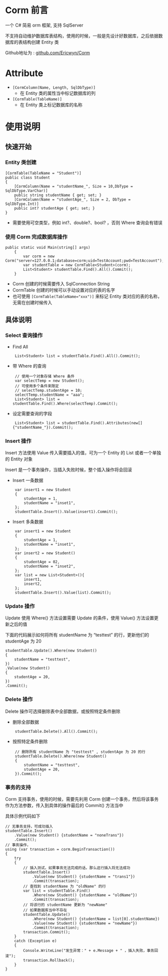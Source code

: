 
# Corm 前言
一个 C# 简易 orm 框架, 支持 SqlServer

不支持自动维护数据库表结构，使用的时候，一般是先设计好数据库，之后依据数据库的表结构创建 Entity 类

Github地址为 : [github.com/Ericwyn/Corm](github.com/Ericwyn/Corm)

# Attribute
 - `[CormColumn(Name, Length, SqlDbType)]`
     - 在 Entity 类的属性当中标记数据库的列
 - `[CormTable(TableName)]`
	 - 在 Entity 类上标记数据库的名称

# 使用说明
## 快速开始
### Entity 类创建
    
    [CormTable(TableName = "Student")]
    public class Student
    {
        [CormColumn(Name = "studentName_", Size = 10,DbType = SqlDbType.VarChar)]
        public string studentName { get; set; }
        [CormColumn(Name = "studentAge_", Size = 2, DbType = SqlDbType.Int)]
        public int? studentAge { get; set; }
    }

 - 需要使用可空类型，例如 int?、double?、bool? ，否则 Where 查询会有错误

### 使用 Corm 完成数据库操作

    public static void Main(string[] args)
        {
            var corm = new Corm("server=127.0.0.1;database=corm;uid=TestAccount;pwd=TestAccount");
            var studentTable = new CormTable<Student>(corm);
            List<Student> studentTable.Find().All().Commit();
        }

 - Corm 创建的时候需要传入 SqlConnection String 
 - CormTable 创建的时候可以手动设置对应的表的名字
 - 也可使用 `[CormTable(TableName="xxx")]` 来标记 Entity 类对应的表的名称，无需在创建时候传入

## 具体说明
### Select 查询操作
 - Find All
    
        List<Student> list = studentTable.Find().All().Commit();
 
 - 带 Where 的查询
        
        // 使用一个对象存储 Where 条件
        var selectTemp = new Student();
        // 可使用多个条件来限定
        // selectTemp.studentAge = 10;
        selectTemp.studentName = "aaa";
        List<Student> list = studentTable.Find().Where(selectTemp).Commit();
 
 - 设定需要查询的字段
        
        List<Student> list = studentTable.Find().Attributes(new[] {"studentName_"}).Commit();

### Insert 操作
Insert 方法使用 Value 传入需要插入的值，可为一个 Entity 的 List 或者一个单独的 Entity 对象

Insert 是一个事务操作，当插入失败时候，整个插入操作将会回滚


 - Insert 一条数据
        
        var insert1 = new Student
        {
            studentAge = 1, 
            studentName = "inset1",
        };
        studentTable.Insert().Value(insert1).Commit();
 
 - Insert 多条数据
        
        var insert1 = new Student
        {
            studentAge = 1, 
            studentName = "inset1",
        };
        var insert2 = new Student()
        {
            studentAge = 02,
            studentName = "inset2",
        };
        var list = new List<Student>(){
            insert1,
            insert2,
        };
        studentTable.Insert().Value(list).Commit();
        
### Update 操作

Update 使用 Where() 方法设置需要 Update 的条件，使用 Value() 方法设置更新之后的值

下面的代码展示如何将所有 studentName 为 “testtest” 的行，更新他们的 studentAge 为 20

    studentTable.Update().Where(new Student()
    {
        studentName = "testtest",
    })
    .Value(new Student()
    {
        studentAge = 20,
    })
    .Commit();

### Delete 操作

Delete 操作可选择删除表中全部数据，或按照特定条件删除

 - 删除全部数据
 
        studentTable.Delete().All().Commit();
 
 - 按照特定条件删除
 
        // 删除所有 studentName 为 "testtest" , studentAge 为 20 的行
        studentTable.Delete().Where(new Student()
        {
            studentName = "testtest", 
            studentAge = 20, 
        }).Commit();

### 事务的支持

Corm 支持事务，使用的时候，需要先利用 Corm 创建一个事务，然后将该事务作为方法参数，传入到具体的操作最后的 Commit() 方法当中

具体示例代码如下

    // 无事务支持，可成功插入
    studentTable.Insert()
        .Value(new Student() {studentName = "noneTrans"})
        .Commit();
    // 事务操作，
    using (var transaction = corm.BeginTransaction())
    {
        try
        {
            // 插入测试，如果事务无法完成的话，那么这行插入将无法成功
            studentTable.Insert()
                .Value(new Student() {studentName = "trans1"})
                .Commit(transaction);
            // 查找到 studentName 为 "oldName" 的行
            var list = studentTable.Find()
                .Where(new Student() {studentName = "oldName"})
                .Commit(transaction);
            // 将该行的 studentName 更新为 "newName"
            // 如果数据库当中不存在
            studentTable.Update()
                .Where(new Student() {studentName = list[0].studentName})
                .Value(new Student() {studentName = "newName"})
                .Commit(transaction);
            transaction.Commit();
        }
        catch (Exception e)
        {
            Console.WriteLine("发生异常：" + e.Message + " ，插入失败，事务回滚");
            transaction.Rollback();
        }
    }